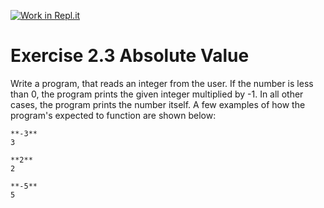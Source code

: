 [![Work in Repl.it](https://classroom.github.com/assets/work-in-replit-14baed9a392b3a25080506f3b7b6d57f295ec2978f6f33ec97e36a161684cbe9.svg)](https://classroom.github.com/online_ide?assignment_repo_id=6201808&assignment_repo_type=AssignmentRepo)
# Exercise 2.3 Absolute Value

Write a program, that reads an integer from the user. If the number is less than 0, the program prints the given integer multiplied by -1. In all other cases, the program prints the number itself. A few examples of how the program's expected to function are shown below:

```plaintext
**-3**
3
```

```plaintext
**2**
2
```

```plaintext
**-5**
5
```
